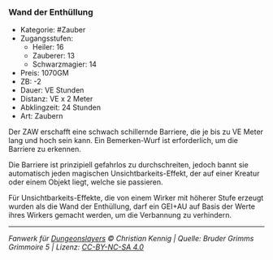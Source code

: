 ### Wand der Enthüllung

- Kategorie: #Zauber
- Zugangsstufen:
  - Heiler: 16
  - Zauberer: 13
  - Schwarzmagier: 14
- Preis: 1070GM
- ZB: -2
- Dauer: VE Stunden
- Distanz: VE x 2 Meter
- Abklingzeit: 24 Stunden
- Art: Zaubern

Der ZAW erschafft eine schwach schillernde Barriere, die je bis zu VE Meter lang und hoch sein kann. Ein Bemerken-Wurf ist erforderlich, um die Barriere zu erkennen.

Die Barriere ist prinzipiell gefahrlos zu durchschreiten, jedoch bannt sie automatisch jeden magischen Unsichtbarkeits-Effekt, der auf einer Kreatur oder einem Objekt liegt, welche sie passieren.

Für Unsichtbarkeits-Effekte, die von einem Wirker mit höherer Stufe erzeugt wurden als die Wand der Enthüllung, darf ein GEI+AU auf Basis der Werte ihres Wirkers gemacht werden, um die Verbannung zu verhindern.

---

_Fanwerk für [Dungeonslayers](https://www.dungeonslayers.net/) © Christian Kennig | Quelle: Bruder Grimms Grimmoire 5 | Lizenz: [CC-BY-NC-SA 4.0](https://creativecommons.org/licenses/by-nc-sa/4.0/deed.de)_
